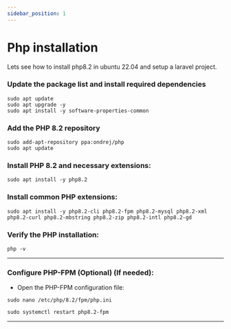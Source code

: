 ```yaml
---
sidebar_position: 1
---
```


# Php installation

Lets see how to install php8.2 in ubuntu 22.04 and setup a laravel project.

### Update the package list and install required dependencies

```ssh
sudo apt update
sudo apt upgrade -y
sudo apt install -y software-properties-common
```

### Add the PHP 8.2 repository 

```ssh
sudo add-apt-repository ppa:ondrej/php
sudo apt update
```

### Install PHP 8.2 and necessary extensions:

```ssh
sudo apt install -y php8.2
```

### Install common PHP extensions:

```ssh 
sudo apt install -y php8.2-cli php8.2-fpm php8.2-mysql php8.2-xml php8.2-curl php8.2-mbstring php8.2-zip php8.2-intl php8.2-gd
```


### Verify the PHP installation:

```ssh
php -v
```
---
### Configure PHP-FPM (Optional) (If needed):

- Open the PHP-FPM configuration file:
```ssh
sudo nano /etc/php/8.2/fpm/php.ini

sudo systemctl restart php8.2-fpm
```
---













